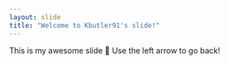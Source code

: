 ```yaml
---
layout: slide
title: "Welcome to Kbutler91's slide!"
---
```

This is my awesome slide :tada:
Use the left arrow to go back!
